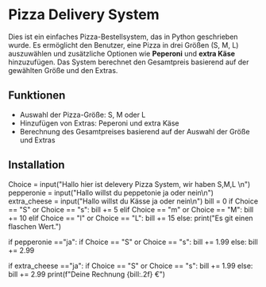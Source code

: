 # Pizza Delivery System

Dies ist ein einfaches Pizza-Bestellsystem, das in Python geschrieben wurde. Es ermöglicht den Benutzer, eine Pizza in drei Größen (S, M, L) auszuwählen und zusätzliche Optionen wie **Peperoni** und **extra Käse** hinzuzufügen. Das System berechnet den Gesamtpreis basierend auf der gewählten Größe und den Extras.

## Funktionen

- Auswahl der Pizza-Größe: S, M oder L
- Hinzufügen von Extras: Peperoni und extra Käse
- Berechnung des Gesamtpreises basierend auf der Auswahl der Größe und Extras

## Installation

Choice = input("Hallo hier ist delevery Pizza System, wir haben S,M,L \n")
pepperonie = input("Hallo willst du peppetonie ja oder nein\n")
extra_cheese = input("Hallo willst du Kässe ja oder nein\n")
bill = 0
if Choice == "S" or Choice == "s":
    bill += 5
elif Choice == "m" or Choice == "M":
    bill += 10
elif Choice == "l" or Choice == "L":
    bill += 15
else:
    print("Es git einen flaschen Wert.")

if pepperonie =="ja":
    if Choice == "S" or Choice == "s":
        bill += 1.99
    else:
        bill += 2.99

if extra_cheese =="ja":
    if Choice == "S" or Choice == "s":
        bill += 1.99
    else:
        bill += 2.99
print(f"Deine Rechnung {bill:.2f} €")


